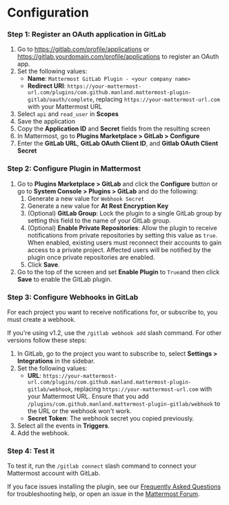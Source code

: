 # Configuration

### Step 1: Register an OAuth application in GitLab

1. Go to https://gitlab.com/profile/applications or https://gitlab.yourdomain.com/profile/applications to register an OAuth app.
2. Set the following values:
   - **Name**: `Mattermost GitLab Plugin - <your company name>`
   - **Redirect URI**: `https://your-mattermost-url.com/plugins/com.github.manland.mattermost-plugin-gitlab/oauth/complete`, replacing `https://your-mattermost-url.com` with your Mattermost URL
3. Select `api` and `read_user` in **Scopes**
4. Save the application
5. Copy the **Application ID** and **Secret** fields from the resulting screen
6. In Mattermost, go to **Plugins Marketplace > GitLab > Configure**
7. Enter the **GitLab URL**, **GitLab OAuth Client ID**, and **Gitlab OAuth Client Secret**

### Step 2: Configure Plugin in Mattermost

1. Go to **Plugins Marketplace > GitLab** and click the **Configure** button or go to **System Console > Plugins > GitLab** and do the following:
   1. Generate a new value for `Webhook Secret` 
   2. Generate a new value for **At Rest Encryption Key**
     3. (Optional) **GitLab Group**: Lock the plugin to a single GitLab group by setting this field to the name of your GitLab group.
     4. (Optional) **Enable Private Repositories**: Allow the plugin to receive notifications from private repositories by setting this value as `true`. When enabled, existing users must reconnect their accounts to gain access to a private project. Affected users will be notified by the plugin once private repositories are enabled.
   5. Click **Save**.
2. Go to the top of the screen and set **Enable Plugin** to `True`and then click **Save** to enable the GitLab plugin.

### Step 3: Configure Webhooks in GitLab

For each project you want to receive notifications for, or subscribe to, you must create a webhook. 

If you're using v1.2, use the `/gitlab webhook add` slash command. For other versions follow these steps:

1. In GitLab, go to the project you want to subscribe to, select **Settings > Integrations** in the sidebar.
2. Set the following values:
   - **URL**: `https://your-mattermost-url.com/plugins/com.github.manland.mattermost-plugin-gitlab/webhook`, replacing `https://your-mattermost-url.com` with your Mattermost URL. Ensure that you add `/plugins/com.github.manland.mattermost-plugin-gitlab/webhook` to the URL or the webhook won't work.
   - **Secret Token**: The webhook secret you copied previously.
3. Select all the events in **Triggers**.
4. Add the webhook.

### Step 4: Test it

To test it, run the `/gitlab connect` slash command to connect your Mattermost account with GitLab.

If you face issues installing the plugin, see our [Frequently Asked Questions]() for troubleshooting help, or open an issue in the [Mattermost Forum](http://forum.mattermost.org).
